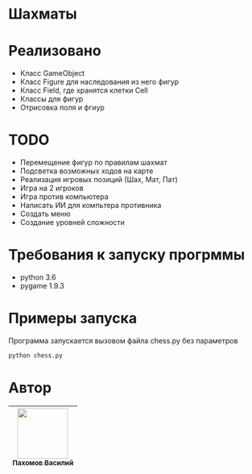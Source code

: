 # Шахматы 

# Реализовано 
* Класс GameObject 
* Класс Figure для наследования из него фигур
* Класс Field, где хранятся клетки Cell
* Классы для фигур
* Отрисовка поля и фгиур

# TODO
* Перемещение фигур по правилам шахмат
* Подсветка возможных ходов на карте 
* Реализация игровых позиций (Шах, Мат, Пат)
* Игра на 2 игроков
* Игра против компьютера 
* Написать ИИ для компьтера противника 
* Создать меню
* Создание уровней сложности

# Требования к запуску прогрммы 
* python 3.6
* pygame 1.9.3

# Примеры запуска 
Программа запускается вызовом файла chess.py без параметров
```sh 
python chess.py
```

# Автор 
| [<img src="https://avatars0.githubusercontent.com/u/37302383?s=460&v=4" width="100px;"/><br /><sub><b>Пахомов Василий</b></sub>](https://github.com/vaspahomov)<br /> |
|---|
